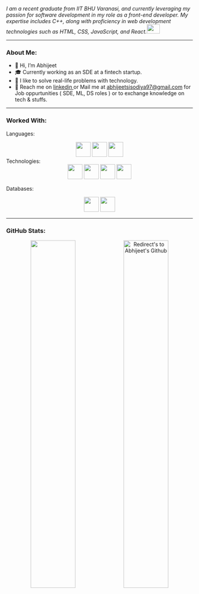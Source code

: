 <p>
 <i>
    I am a recent graduate from IIT BHU Varanasi, and currently leveraging my passion for software development in my role as a front-end developer. My expertise includes C++, along with proficiency in web development technologies such as HTML, CSS, JavaScript, and React.<img src="https://raw.githubusercontent.com/TheDudeThatCode/TheDudeThatCode/master/Assets/Developer.gif" width=35 height=25>
 </i>
</p>


---



### About Me:
- 👋 Hi, I’m Abhijeet
- 🎓 Currently working as an SDE at a fintech startup.
- 👨‍ I like to solve real-life problems with technology.
- 📧 Reach me on <a href="https://www.linkedin.com/in/abhi0077/"> linkedin </a> or Mail me at <a href="abhijeetsisodiya97@gmail.com"> abhijeetsisodiya97@gmail.com </a> for Job oppurtunities ( SDE, ML, DS roles ) or to exchange knowledge on tech & stuffs.


---

### Worked With:
Languages:
<div align="center">
<code><img height="40" src="https://img.shields.io/badge/c++-%2300599C.svg?&style=for-the-badge&logo=c%2B%2B&logoColor=white" /></code>
<code><img height="40" src="https://img.shields.io/badge/javascript-%2320232a.svg?&style=for-the-badge&logo=javascript&logoColor=%23F7DF1E" /></code>
<code><img height="40" src="https://avatars.githubusercontent.com/u/1525981?s=280&v=4" /></code>
 
</div>
Technologies:
<div align="center">
<code><img height="40" src="https://img.shields.io/badge/node.js-%234ea94b.svg?&style=for-the-badge&logo=node.js&logoColor=white" /></code>
<code><img height="40" src="https://img.shields.io/badge/react-%2320232a.svg?&style=for-the-badge&logo=react&logoColor=%2361DAFB" /></code>
<code><img height="40" src="https://img.shields.io/badge/git-%2320232a.svg?&style=for-the-badge&logo=git&logoColor=ff4d4d" /></code>
<code><img height="40" src="https://avatars.githubusercontent.com/u/15658638?s=280&v=4" /></code>
 
</div>
 
Databases:
 
<div align="center">
 
<code><img height="40" src="https://img.shields.io/badge/mysql-%2300f.svg?&style=for-the-badge&logo=mysql&logoColor=white&color=ff4d4d" /></code>
<code><img height="40" src="https://img.shields.io/badge/MongoDB-%234ea94b.svg?&style=for-the-badge&logo=mongodb&logoColor=white" /></code>
 
</div>
<!---
Pranjal-bisht/Pranjal-bisht is a ✨ special ✨ repository because its `README.md` (this file) appears on your GitHub profile.
You can click the Preview link to take a look at your changes.
--->
<!-- ![Pranjal's GitHub stats](https://github-readme-stats.vercel.app/api?username=Pranjal-bisht&show_icons=true&theme=radical&count_private=true)
<br />
<!-- <br />
[![Top Langs](https://github-readme-stats.vercel.app/api/top-langs/?username=Pranjal-bisht&layout=compact)](https://github.com/anuraghazra/github-readme-stats) -->


---
### GitHub Stats:
<p align="centre">
 
<div align = "center">

<a href="https://github.com/abhi00999" title="Redirect's to Abhijeet's Github">
<img width="49%" src="https://github-readme-stats.vercel.app/api?username=abhi00999&show_icons=true&theme=radical&count_private=true" /></a>

<a href="https://github.com/abhi00999">
<img width="49%" title="Redirect's to Abhijeet's Github" src="https://github-readme-streak-stats.herokuapp.com/?user=abhi00999&theme=radical" /></a>

</div>
